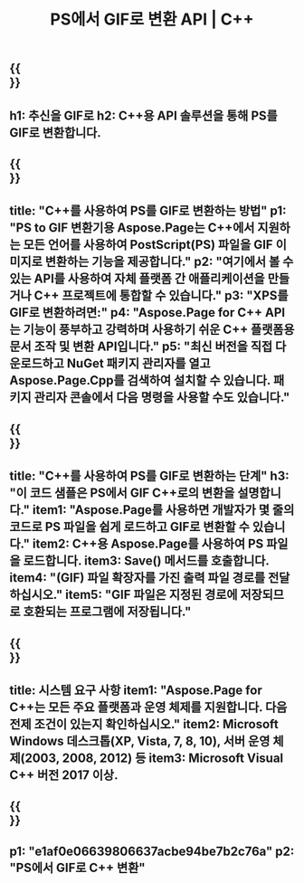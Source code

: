 ﻿---
translation: true
template: /_templates/_conversion-child-cpp.md
title: PS에서 GIF로 변환 API | C++
url: /cpp/conversion/ps-to-gif/
description: PS to GIF 변환은 Aspose.Page for C++ API 솔루션에서 제공합니다. Windows 32비트, Windows 64비트 및 Linux 64비트용 C++ 런타임 환경에서 작동합니다.
informat: PS
outformat: GIF
otherformats: XPS EPS
---

{{<section banner>}}
---
h1: 추신을 GIF로
h2: C++용 API 솔루션을 통해 PS를 GIF로 변환합니다.
---

{{<section overview>}}
---
title: "C++를 사용하여 PS를 GIF로 변환하는 방법"
p1: "PS to GIF 변환기용 Aspose.Page는 C++에서 지원하는 모든 언어를 사용하여 PostScript(PS) 파일을 GIF 이미지로 변환하는 기능을 제공합니다."
p2: "여기에서 볼 수 있는 API를 사용하여 자체 플랫폼 간 애플리케이션을 만들거나 C++ 프로젝트에 통합할 수 있습니다."
p3: "XPS를 GIF로 변환하려면:"
p4: "Aspose.Page for C++ API는 기능이 풍부하고 강력하며 사용하기 쉬운 C++ 플랫폼용 문서 조작 및 변환 API입니다."
p5: "최신 버전을 직접 다운로드하고 NuGet 패키지 관리자를 열고 Aspose.Page.Cpp를 검색하여 설치할 수 있습니다. 패키지 관리자 콘솔에서 다음 명령을 사용할 수도 있습니다."
---

{{<section feature1>}}
---
title: "C++를 사용하여 PS를 GIF로 변환하는 단계"
h3: "이 코드 샘플은 PS에서 GIF C++로의 변환을 설명합니다."
item1: "Aspose.Page를 사용하면 개발자가 몇 줄의 코드로 PS 파일을 쉽게 로드하고 GIF로 변환할 수 있습니다."
item2: C++용 Aspose.Page를 사용하여 PS 파일을 로드합니다.
item3: Save() 메서드를 호출합니다.
item4: "(GIF) 파일 확장자를 가진 출력 파일 경로를 전달하십시오."
item5: "GIF 파일은 지정된 경로에 저장되므로 호환되는 프로그램에 저장됩니다."
---

{{<section feature2>}}
---
title: 시스템 요구 사항
item1: "Aspose.Page for C++는 모든 주요 플랫폼과 운영 체제를 지원합니다. 다음 전제 조건이 있는지 확인하십시오."
item2: Microsoft Windows 데스크톱(XP, Vista, 7, 8, 10), 서버 운영 체제(2003, 2008, 2012) 등
item3: Microsoft Visual C++ 버전 2017 이상.
---

{{<section gist>}}
---
p1: "e1af0e06639806637acbe94be7b2c76a"
p2: "PS에서 GIF로 C++ 변환"
---
